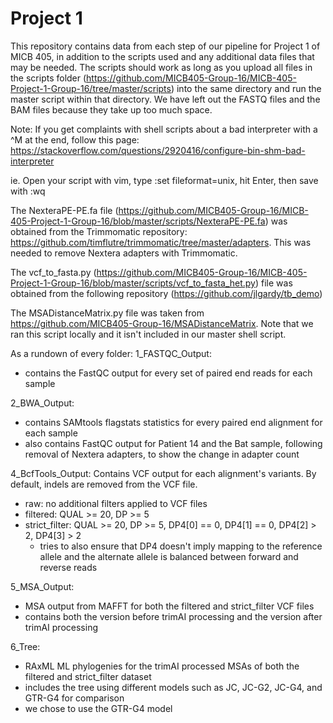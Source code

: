 # Project 1
This repository contains data from each step of our pipeline for Project 1 of MICB 405, in addition to the scripts used and any additional data files that may be needed. The scripts should work as long as you upload all files in the scripts folder (https://github.com/MICB405-Group-16/MICB-405-Project-1-Group-16/tree/master/scripts) into the same directory and run the master script within that directory. We have left out the FASTQ files and the BAM files because they take up too much space.

Note: If you get complaints with shell scripts about a bad interpreter with a ^M at the end, follow this page:
https://stackoverflow.com/questions/2920416/configure-bin-shm-bad-interpreter

ie. Open your script with vim, type :set fileformat=unix, hit Enter, then save with :wq

The NexteraPE-PE.fa file (https://github.com/MICB405-Group-16/MICB-405-Project-1-Group-16/blob/master/scripts/NexteraPE-PE.fa) was obtained from the Trimmomatic repository: https://github.com/timflutre/trimmomatic/tree/master/adapters. This was needed to remove Nextera adapters with Trimmomatic.

The vcf_to_fasta.py (https://github.com/MICB405-Group-16/MICB-405-Project-1-Group-16/blob/master/scripts/vcf_to_fasta_het.py) file was obtained from the following repository (https://github.com/jlgardy/tb_demo)

The MSADistanceMatrix.py file was taken from https://github.com/MICB405-Group-16/MSADistanceMatrix. Note that we ran this script locally and it isn't included in our master shell script.

As a rundown of every folder:
1_FASTQC_Output:
- contains the FastQC output for every set of paired end reads for each sample

2_BWA_Output:
- contains SAMtools flagstats statistics for every paired end alignment for each sample
- also contains FastQC output for Patient 14 and the Bat sample, following removal of Nextera adapters, to show the change in adapter count

4_BcfTools_Output:
Contains VCF output for each alignment's variants. By default, indels are removed from the VCF file.
- raw: no additional filters applied to VCF files
- filtered: QUAL >= 20, DP >= 5
- strict_filter: QUAL >= 20, DP >= 5, DP4[0] == 0, DP4[1] == 0, DP4[2] > 2, DP4[3] > 2
  - tries to also ensure that DP4 doesn't imply mapping to the reference allele and the alternate allele is balanced between forward and      reverse reads

5_MSA_Output:
- MSA output from MAFFT for both the filtered and strict_filter VCF files
- contains both the version before trimAI processing and the version after trimAI processing

6_Tree:
- RAxML ML phylogenies for the trimAI processed MSAs of both the filtered and strict_filter dataset
- includes the tree using different models such as JC, JC-G2, JC-G4, and GTR-G4 for comparison
- we chose to use the GTR-G4 model
